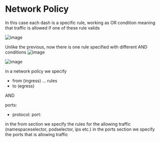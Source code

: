 # Network Policy

In this case each dash is a specific rule, working as OR condition meaning that traffic is allowed if one of these rule valids 

![image](https://user-images.githubusercontent.com/61785341/191751079-ab08925c-cb36-4f88-9169-ae4b715a6114.png)


Unlike the previous, now there is one rule specified with different AND conditions
![image](https://user-images.githubusercontent.com/61785341/191751295-c8dadede-9103-44ef-b86e-900e4b534bab.png)



![image](https://user-images.githubusercontent.com/61785341/191752613-c8ce3264-e3f4-42cb-9caa-9dd11bde23ac.png)

in a network policy we specify

- from (ingress) 
... rules
- to (egress)

AND

ports:
- protocol:
  port:

in the from section we specify the rules for the allowing traffic (namespaceselector, podselector, ips etc.)
in the ports section we specify the ports that is allowing traffic

